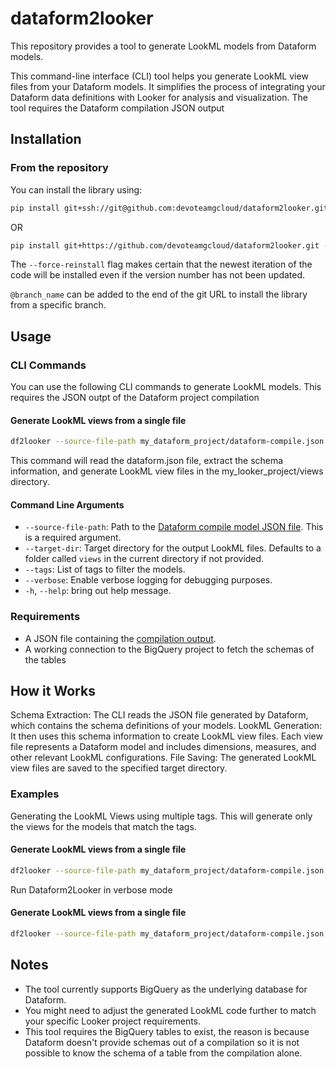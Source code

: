 # dataform2looker

This repository provides a tool to generate LookML models from Dataform models.

This command-line interface (CLI) tool helps you generate LookML view files from your Dataform models. It simplifies the process of integrating your Dataform data definitions with Looker for analysis and visualization. The tool requires the Dataform compilation JSON output

## Installation

### From the repository

You can install the library using:

```bash
pip install git+ssh://git@github.com:devoteamgcloud/dataform2looker.git --force-reinstall
```

OR

```bash
pip install git+https://github.com/devoteamgcloud/dataform2looker.git --force-reinstall
```

The `--force-reinstall` flag makes certain that the newest iteration of the code will be installed even if the version number has not been updated.

`@branch_name` can be added to the end of the git URL to install the library from a specific branch.

## Usage

### CLI Commands

You can use the following CLI commands to generate LookML models. This requires the JSON outpt of the Dataform project compilation

#### Generate LookML views from a single file
```bash
df2looker --source-file-path my_dataform_project/dataform-compile.json --target-dir my_looker_project/views
```

This command will read the dataform.json file, extract the schema information, and generate LookML view files in the my_looker_project/views directory.

#### Command Line Arguments

- `--source-file-path`: Path to the [Dataform compile model JSON file](https://cloud.google.com/dataform/docs/use-dataform-cli#view_compilation_output). This is a required argument.
- `--target-dir`: Target directory for the output LookML files. Defaults to a folder called `views` in the current directory if not provided.
- `--tags`: List of tags to filter the models.
- `--verbose`: Enable verbose logging for debugging purposes.
- `-h`, `--help`: bring out help message.

### Requirements

- A JSON file containing the [compilation output](https://cloud.google.com/dataform/docs/use-dataform-cli#view_compilation_output).
- A working connection to the BigQuery project to fetch the schemas of the tables

## How it Works

Schema Extraction: The CLI reads the JSON file generated by Dataform, which contains the schema definitions of your models.
LookML Generation: It then uses this schema information to create LookML view files. Each view file represents a Dataform model and includes dimensions, measures, and other relevant LookML configurations.
File Saving: The generated LookML view files are saved to the specified target directory.

### Examples

Generating the LookML Views using multiple tags. This will generate only the views for the models that match the tags.

#### Generate LookML views from a single file
```bash
df2looker --source-file-path my_dataform_project/dataform-compile.json --target-dir my_looker_project/views --tags tag_1 tag_2
```

Run Dataform2Looker in verbose mode

#### Generate LookML views from a single file
```bash
df2looker --source-file-path my_dataform_project/dataform-compile.json --verbose
```

## Notes

- The tool currently supports BigQuery as the underlying database for Dataform.
- You might need to adjust the generated LookML code further to match your specific Looker project requirements.
- This tool requires the BigQuery tables to exist, the reason is because Dataform doesn't provide schemas out of a compilation so it is not possible to know the schema of a table from the compilation alone.
